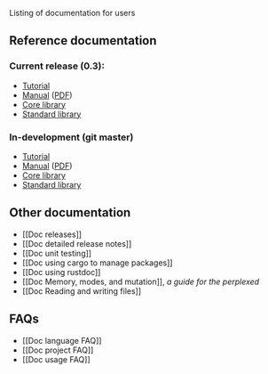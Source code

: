 Listing of documentation for users

## Reference documentation

### Current release (0.3):

* [Tutorial](http://doc.rust-lang.org/doc/0.3/tutorial.html)
* [Manual](http://doc.rust-lang.org/doc/0.3/rust.html) ([PDF](http://doc.rust-lang.org/doc/0.3/rust.pdf))
* [Core library](http://doc.rust-lang.org/doc/0.3/core/index.html)
* [Standard library](http://doc.rust-lang.org/doc/0.3/std/index.html)

### In-development (git master)

* [Tutorial](http://doc.rust-lang.org/doc/tutorial.html)
* [Manual](http://doc.rust-lang.org/doc/rust.html) ([PDF](http://doc.rust-lang.org/doc/rust.pdf))
* [Core library](http://doc.rust-lang.org/doc/core/index.html)
* [Standard library](http://doc.rust-lang.org/doc/std/index.html)

## Other documentation

* [[Doc releases]]
* [[Doc detailed release notes]]
* [[Doc unit testing]]
* [[Doc using cargo to manage packages]]
* [[Doc using rustdoc]]
* [[Doc Memory, modes, and mutation]], _a guide for the perplexed_
* [[Doc Reading and writing files]]

## FAQs

* [[Doc language FAQ]]
* [[Doc project FAQ]]
* [[Doc usage FAQ]]
